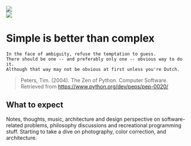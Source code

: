 <div class="flex max-w-full">
    <div class="dark:hidden" style="width: 250px">
        <img class="rounded-md" src="/logos/color.png">
    </div>
    <div class="dark:flex" style="width: 250px">
        <img class="rounded-md" src="/logos/white.png">
    </div>
</div>

# Simple is better than complex 

```
In the face of ambiguity, refuse the temptation to guess.
There should be one -- and preferably only one -- obvious way to do it.
Although that way may not be obvious at first unless you're Dutch.
```

> Peters, Tim. (2004). The Zen of Python. Computer Software. Retrieved from https://www.python.org/dev/peps/pep-0020/

## What to expect

Notes, thoughts, music, architecture and design perspective on software-related
problems, philosophy discussions and recreational programming stuff. Starting to
take a dive on photography, color correction, and architecture.
